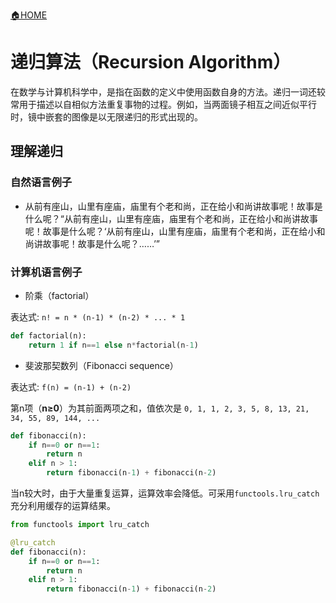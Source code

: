 [🏠HOME](README.md)

# 递归算法（Recursion Algorithm）

在数学与计算机科学中，是指在函数的定义中使用函数自身的方法。递归一词还较常用于描述以自相似方法重复事物的过程。例如，当两面镜子相互之间近似平行时，镜中嵌套的图像是以无限递归的形式出现的。

## 理解递归

### 自然语言例子

+ 从前有座山，山里有座庙，庙里有个老和尚，正在给小和尚讲故事呢！故事是什么呢？“从前有座山，山里有座庙，庙里有个老和尚，正在给小和尚讲故事呢！故事是什么呢？‘从前有座山，山里有座庙，庙里有个老和尚，正在给小和尚讲故事呢！故事是什么呢？……’”

### 计算机语言例子

+ 阶乘（factorial）

表达式: `n! = n * (n-1) * (n-2) * ... * 1`

```python
def factorial(n):
    return 1 if n==1 else n*factorial(n-1)
```

+ 斐波那契数列（Fibonacci sequence）

表达式: `f(n) = (n-1) + (n-2)`

第n项（**n≥0**）为其前面两项之和，值依次是 `0, 1, 1, 2, 3, 5, 8, 13, 21, 34, 55, 89, 144, ...`

```python
def fibonacci(n):
    if n==0 or n==1:
        return n
    elif n > 1:
        return fibonacci(n-1) + fibonacci(n-2)
```

当n较大时，由于大量重复运算，运算效率会降低。可采用`functools.lru_catch`充分利用缓存的运算结果。

```python
from functools import lru_catch

@lru_catch
def fibonacci(n):
    if n==0 or n==1:
        return n
    elif n > 1:
        return fibonacci(n-1) + fibonacci(n-2)
```